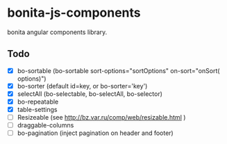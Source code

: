 bonita-js-components
====================

bonita angular components library.

Todo
----

 - [x] bo-sortable (bo-sortable sort-options="sortOptions" on-sort="onSort( options)")
 - [x] bo-sorter (default id=key, or bo-sorter='key')
 - [x] selectAll (bo-selectable, bo-selectAll, bo-selector)
 - [x] bo-repeatable
 - [x] table-settings 
 - [ ] Resizeable (see http://bz.var.ru/comp/web/resizable.html )
 - [ ] draggable-columns
 - [ ] bo-pagination (inject pagination on header and footer)
